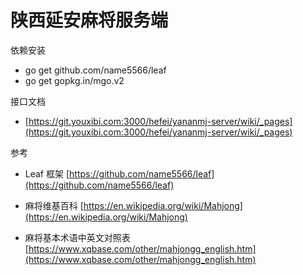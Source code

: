 # 陕西延安麻将服务端

依赖安装

* go get github.com/name5566/leaf
* go get gopkg.in/mgo.v2

接口文档 

* [https://git.youxibi.com:3000/hefei/yananmj-server/wiki/_pages](https://git.youxibi.com:3000/hefei/yananmj-server/wiki/_pages)

参考

* Leaf 框架 [https://github.com/name5566/leaf](https://github.com/name5566/leaf)

* 麻将维基百科 [https://en.wikipedia.org/wiki/Mahjong](https://en.wikipedia.org/wiki/Mahjong)

* 麻将基本术语中英文对照表 [https://www.xqbase.com/other/mahjongg_english.htm](https://www.xqbase.com/other/mahjongg_english.htm) 